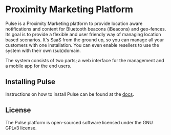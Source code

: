 # Proximity Marketing Platform
Pulse is a Proximity Marketing platform to provide location aware notifications and content for Bluetooth beacons (iBeacons) and geo-fences. Its goal is to provide a flexible and user friendly way of managing location based scenarios. It's SaaS from the ground up, so you can manage all your customers with one installation. You can even enable resellers to use the system with their own (sub)domain.

The system consists of two parts; a web interface for the management and a mobile app for the end users.

## Installing Pulse
Instructions on how to install Pulse can be found at the [docs](https://madewithpepper.com/docs).

## License
The Pulse platform is open-sourced software licensed under the GNU GPLv3 license.